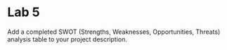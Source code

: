# Lab 5

Add a completed SWOT (Strengths, Weaknesses, Opportunities, Threats) analysis table to your project description.

